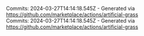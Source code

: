 Commits: 2024-03-27T14:14:18.545Z - Generated via https://github.com/marketplace/actions/artificial-grass
<br>
Commits: 2024-03-27T14:14:18.545Z - Generated via https://github.com/marketplace/actions/artificial-grass
<br>

